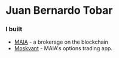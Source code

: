 # Juan Bernardo Tobar

### I built



* [MAIA](https://maia.live) - a brokerage on the blockchain
* [Moskvant](https://moskvant.com) - MAIA's options trading app.

